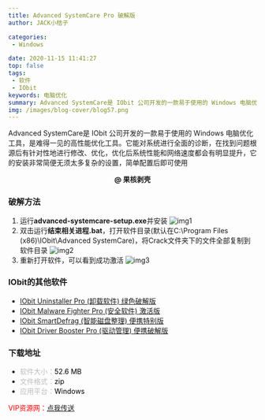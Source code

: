 ```yaml
---
title: Advanced SystemCare Pro 破解版
author: JACK小桔子

categories: 
 - Windows

date: 2020-11-15 11:41:27
top: false
tags: 
 - 软件
 - IObit
keywords: 电脑优化
summary: Advanced SystemCare是 IObit 公司开发的一款易于使用的 Windows 电脑优化工具，是难得一见的高性能优化工具。它能对系统进行全面的诊断，在找到问题根源后有针对性地进行修改、优化，优化后系统性能和网络速度都会有明显提升，它的安装非常简便无须太多复杂的设置，简单配置后即可使用
img: /images/blog-cover/blog57.png
---
```

Advanced SystemCare是 IObit 公司开发的一款易于使用的 Windows 电脑优化工具，是难得一见的高性能优化工具。它能对系统进行全面的诊断，在找到问题根源后有针对性地进行修改、优化，优化后系统性能和网络速度都会有明显提升，它的安装非常简便无须太多复杂的设置，简单配置后即可使用

**<center>@ 果核剥壳</center>**

### 破解方法
1. 运行**advanced-systemcare-setup.exe**并安装
![img1](/images/blog/blog57/img1.png "© JACK小桔子")
2. 双击运行**结束相关进程.bat**，打开软件目录(默认在C:\Program Files (x86)\IObit\Advanced SystemCare)，将Crack文件夹下的文件全部复制到软件目录
![img2](/images/blog/blog57/img2.png "© JACK小桔子")
3. 重新打开软件，可以看到成功激活
![img3](/images/blog/blog57/img3.png "© JACK小桔子")

### IObit的其他软件
* [IObit Uninstaller Pro (卸载软件) 绿色破解版](https://jackxjz.vercel.app/2020/09/13/blog39/)
* [IObit Malware Fighter Pro (安全软件) 激活版](https://jackxjz.vercel.app/2020/11/15/blog55/)
* [IObit SmartDefrag (智能磁盘整理) 便携特别版](https://jackxjz.vercel.app/2020/11/15/blog56/)
* [IObit Driver Booster Pro (驱动管理) 便携破解版](https://jackxjz.vercel.app/2020/11/15/blog58/)

### 下载地址
* <font color = #bcbcbc>软件大小：</font><font color = #000000>52.6 MB</font>
* <font color = #bcbcbc>文件格式：</font><font color = #000000>zip</font>
* <font color = #bcbcbc>应用平台：</font><font color = #000000>Windows</font>

<font color = #ff0000>VIP资源网：</font>[点我传送](https://vipxjz.vercel.app/2020/11/15/iobit-advanced-systemcare/)